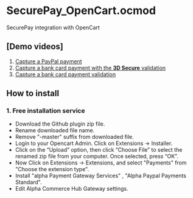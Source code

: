 # SecurePay_OpenCart.ocmod
SecurePay integration with OpenCart
## [Demo videos]
1. [Capture a PayPal payment](https://youtu.be/zymChBth6Bs)
2. [Capture a bank card payment with the **3D Secure** validation](https://youtu.be/L12SDQIcK_c)
3. [Capture a bank card payment validation](https://youtu.be/yqWqHxW20xE)

## How to install

### 1. Free installation service
- Download the Github plugin zip file.
- Rename downloaded file name.
- Remove "-master" suffix from downloaded file.
- Login to your Opencart Admin. Click on Extensions -> Installer.
- Click on the “Upload” option, then click “Choose File” to select the renamed zip file from your computer. Once selected, press “OK”.
- Now Click on Extensions -> Extensions, and select "Payments" from "Choose the extension type". 
- Install "alpha Payment Gateway Services" , "Alpha Paypal Payments Standard".
- Edit Alpha Commerce Hub Gateway settings.

